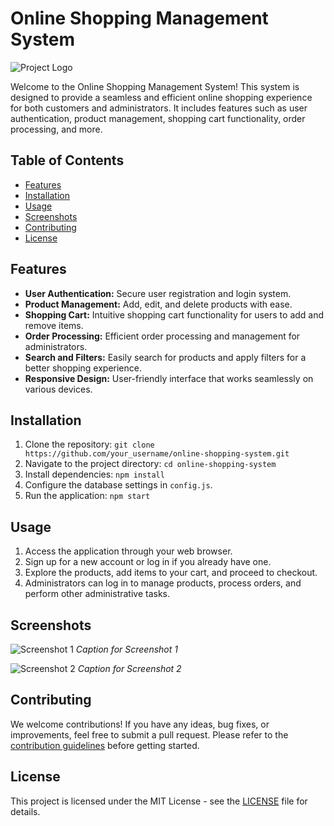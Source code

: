 # Online Shopping Management System

![Project Logo](link_to_your_logo.png)

Welcome to the Online Shopping Management System! This system is designed to provide a seamless and efficient online shopping experience for both customers and administrators. It includes features such as user authentication, product management, shopping cart functionality, order processing, and more.

## Table of Contents

- [Features](#features)
- [Installation](#installation)
- [Usage](#usage)
- [Screenshots](#screenshots)
- [Contributing](#contributing)
- [License](#license)

## Features

- **User Authentication:** Secure user registration and login system.
- **Product Management:** Add, edit, and delete products with ease.
- **Shopping Cart:** Intuitive shopping cart functionality for users to add and remove items.
- **Order Processing:** Efficient order processing and management for administrators.
- **Search and Filters:** Easily search for products and apply filters for a better shopping experience.
- **Responsive Design:** User-friendly interface that works seamlessly on various devices.

## Installation

1. Clone the repository: `git clone https://github.com/your_username/online-shopping-system.git`
2. Navigate to the project directory: `cd online-shopping-system`
3. Install dependencies: `npm install`
4. Configure the database settings in `config.js`.
5. Run the application: `npm start`

## Usage

1. Access the application through your web browser.
2. Sign up for a new account or log in if you already have one.
3. Explore the products, add items to your cart, and proceed to checkout.
4. Administrators can log in to manage products, process orders, and perform other administrative tasks.

## Screenshots

![Screenshot 1](screenshots/screenshot1.png)
*Caption for Screenshot 1*

![Screenshot 2](screenshots/screenshot2.png)
*Caption for Screenshot 2*

## Contributing

We welcome contributions! If you have any ideas, bug fixes, or improvements, feel free to submit a pull request. Please refer to the [contribution guidelines](CONTRIBUTING.md) before getting started.

## License

This project is licensed under the MIT License - see the [LICENSE](LICENSE) file for details.
